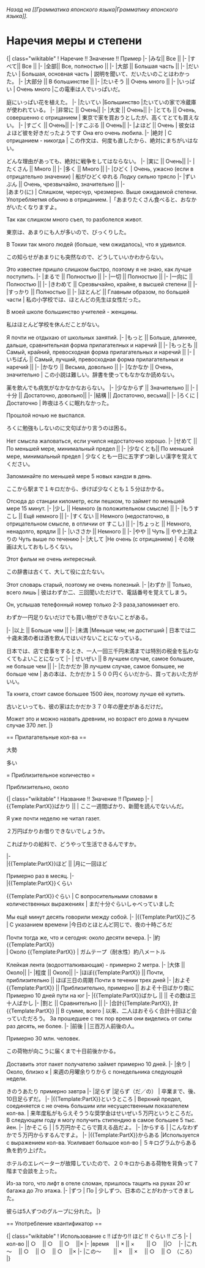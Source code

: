<i>Назад на [[Грамматика японского языка|Грамматику японского языка]].</i>

# Наречия меры и степени

{| class="wikitable"
! Наречие !! Значение !! Пример
|-
|みな|| Все || 
|-
|すべて|| Все || 
|-
|全部|| Все, полностью || 
|-
|大部 || Большая часть ||
|- 
|だいたい 
| Большая, основная часть
|  説明を聞いて、だいたいのことはわかった。
|-
|大部分 || В большинстве || 
|-
|たいそう || Очень много || 
|-
|いっぱい 
| Очень много
|この電車は人でいっぱいだ。

庭にいっぱい花を植えた。
|-
|たいてい
|Большинство
|たいていの家で冷蔵庫が使われている。
|-
|非常に || Очень|| 
|-
|大変 || Очень|| 
|-
|とても || Очень, совершенно с отрицанием
| 東京で家を買おうとしたが、高くてとても買えない。
|-
|すごく || Очень|| 
|-
|すこぶる || Очень|| 
|- 
|よほど || Очень
| 彼女はよほど彼を好きだったようです Она его очень любила.
|-
|絶対
| С отрицанием - никогда
| 
この作文は、何度も直したから、絶対にまちがいはない。

どんな理由があっても、絶対に戦争をしてはならない。
|-
|実に  || Очень|| 
|-
|たくさん || Много || 
|-
|多く || Много || 
|-
|ひどく 
| Очень, ужасно (если в отрицательно значении)
| 船がひどくゆれる
Лодку сильно трясло
|-
|ずいぶん || Очень, чрезвычайно, значительно || 
|-	
|あまり(に) 
| Слишком, чересчур, чрезмерно. Выше ожидаемой степени.
Употребляетмя обычно в отрицанием.
|「あまりたくさん食べると、おなかがいたくなりますよ。

Так как слишком много съел, то разболелся живот.

東京は、あまりにも人が多いので、びっくりした。

В Токии так много людей (больше, чем ожидалось), что я удивился.

この知らせがあまりにも突然なので、どうしていいかわからない。

Это известие пришло слишком быстро, поэтому я не знаю, как лучше поступить.
|-
|まるで || Полностью || 
|-
|一切 || Полностью || 
|-
|一向に || Полностью || 
|-
|きわめて || Срезвычайно, крайне, в высшей степени || 
|-
|すっかり || Полностью || 
|-
|ほとんど || Главным образом, по большей части 
|
私の小学校では、ほとんどの先生は女性だった。

В моей школе большинство учителей - женщины.

私はほとんど学校を休んだことがない。

Я почти не отдыхаю от школьных занятий.
|-
|もっと || Больше, длиннее, дальше, сравнительная форма прилагателных и наречий || 
|-
|もっとも || Самый, крайний, превосходная форма прилагательных и наречий || 
|-
|いちばん || Самый, лучший, превосходная форма прилагательных и наречий || 
|-
|かなり || Весьма, довольно || 
|-
|なかなか || Очень, значительно 
| 
この小説は難しい。辞書を使ってもなかなか読めない。

薬を飲んでも病気がなかなかなおらない。
|-
|少なからず || Значительно || 
|-
|十分 || Достаточно, довольно|| 
|-
|結構 || Достаточно, весьма|| 
|-
|ろくに 
| Достаточно 
| 昨夜はろくに眠れなかった。

Прошлой ночью не выспался.

ろくに勉強もしないのに文句ばかり言うのは困る。

Нет смысла жаловаться, если учился недостаточно хорошо.
|-
|せめて || По меньшей мере, минимальный предел ||
|- 
|少なくとも|| По меньшей мере, минимальный предел 
|
少なくとも一日に五字ずつ新しい漢字を覚えてください。

Запоминайте по меньшей мере 5 новых кандзи в день.

ここから駅まで１キロだから、歩けば少なくとも１５分はかかる。

Отсюда до станции километр, если пешком, то займет по меньшей мере 15 минут.
|-
|少し || Немного (в положительном смысле) || 
|-
|もうすこし || Ещё немного || 
|-
|すくない || Немного (недостаточно, в отрицательном смысле, в отличии от すこし) || 
|-
|ちょっと || Немного, ненадолго, врядли || 
|-
|いささか || Немного || 
|-
|やや  || Чуть || やや上流よりの  Чуть выше по течению
|-
|大して
|Не очень (с отрицанием)
|
その映画は大しておもしろくない。

Этот фильм не очень интересный.

この辞書は古くて、大して役に立たない。

Этот словарь старый, поэтому не очень полезный.
|-
|わずか || Только, всего лишь 
| 
彼はわずか二、三回聞いただけで、電話番号を覚えてしまう。

Он, услышав телефонный номер только 2-3 раза,запоминает его.

わずか一円足りないだけでも買い物ができないことがある。

|-
|以上 || Больше чем || 
|-
|未満
|Меньше чем; не достигший 
|
日本では二十歳未満の者は酒を飲んではいけないことになっている。

日本では、店で食事をするとき、一人一回三千円未満までは特別の税金を払わなくてもよいことになって
|-
| せいぜい || В лучшем случае, самое большее, не больше чем || 
|-
|たかだか
|В лучшем случае, самое большее, не больше чем
|
あの本は、たかだか１５００円くらいだから、買っておいた方がいい。

Та книга, стоит самое большее 1500 йен, поэтому лучше её купить.

古いといっても、彼の家はたかだか３７０年の歴史があるだけだ。

Может это и можно назвать древним, но возраст его дома в лучшем случае 370 лет.
|}

== Прилагательные кол-ва ==

大勢

多い

= Приблизительное количество =

Приблизительно, около

{| class="wikitable"
! Название !! Значение !! Пример
|-
|{{Template:PartX}}ばかり || 
| ここ一週間ばかり、新聞を読んでないんだ。	

Я уже почти неделю не читал газет.

２万円ばかりお借りできないでしょうか。

こればかりの給料で、どうやって生活できるんですか。

|-	
|{{Template:PartX}}ほど || 
|月に一回ほど

Примерно раз в месяц.
|-	
|{{Template:PartX}}くらい

{{Template:PartX}}ぐらい
| С вопросительными словами в количественных выражениях 
| まだ十分ぐらいしゃべっていました

Мы ещё минут десять говорили между собой.
|-
|{{Template:PartX}}ごろ	
| С указанием времени 
|今日のとほとんど同じで、夜の十時ごろだ 

Почти тогда же, что и сегодня: около десяти вечера.
|-
|約{{Template:PartX}}	
| Около {{Template:PartX}}
| ガムテープ（耐水性）約八メートル 

Клейкая лента (водоотталкивающая) - примерно 2 метра.
|-
|大体	|| Около||
|-
|程度 || Около||
|-
|ほぼ{{Template:PartX}} || Почти, приблизительно || ほぼ三日の周期 Почти в течении трех дней
|-
|およそ{{Template:PartX}} || Приблизительно, примерно   || およそ十日ばかり南に Примерно 10 дней пути на юг
|-
|{{Template:PartX}}ばかし ||  || その数は三十人ばかし
|-
|割と || Сравнительно ||
|-
|合計{{Template:PartX}}, 計{{Template:PartX}} || В сумме, всего 
| 以来、二人はおそらく合計十回ほど会っていただろう。	
За прошедшее с тех пор время они виделись от силы раз десять, не более.
|-
|前後
|
|三百万人前後の人。	

Примерно 30 млн. человек.

この荷物が向こうに届くまで十日前後かかる。

Доставить этот пакет получателю займет примерно 10 дней.
|-
|余り
|Около, близко к
|
来週の月曜余りりから с понедельника следующей недели.

きのうあたり примерно завтра
|-
|足らず
|足らず（だ／の）
| 卒業まで、後、10日足らずだ。
|-
|{{Template:PartX}}というところ 
| Верхний предел, соединяется с не очень большим или несущественным показателем кол-ва.
| 来年度私がもらえそううな奨学金はせいぜい５万円というところだ。
В следующем году я могу получить стипендию в самое большее 5 тыс. йен.
|-
|かそこら
|
|５万円かそこらで買える品だよ。
|-
|からする
|
|こんなわずかで５万円からするんですよ。
|-
|{{Template:PartX}}からある
|Используется с выражением кол-ва. Усиливает большое кол-во
|
５キログラムからある魚を釣り上げた。

ホテルのエレベーターが故障していたので、２０キロからある荷物を背負って７階まで会談を上った。

Из-за того, что лифт в отеле сломан, пришлось тащить на руках 20 кг багажа до 7го этажа.
|-
|ずつ
| По
|
少しずつ、日本のことがわかってきました。

彼らは5人ずつのグループに分れた。
|}

== Употребление квантификатор ==

{| class="wikitable"
! Использование с !! ばかり!! ほど !! ぐらい !! ごろ
|-
|кол-во           ||  ○　   ||  ○　  ||  ○　  ||×
|-
|время           　||  ×   ||  ×  　　||  ○　  ||○　
|-
|これ～            　||   ○　  ||  ○　  ||  ○　 ||×
|-
|この～           　　||  ×   　||  ×  　||   ○　 ||  ○　（ころ）
|}
